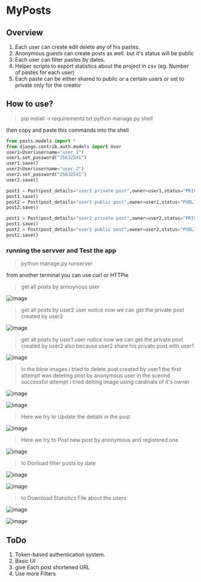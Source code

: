 
MyPosts
===



## Overview


1. Each user can create edit delete any of his pastes.
2. Anonymous guests can create posts as well. but it's status will be public
3. Each user can filter pastes by dates.
4. Helper scripts to export statistics about the project in csv (eg. Number of pastes for each user)
5. Each paste can be either shared to public or a certain users or set to private only for the creator

How to use?
---
> pip install -r requirements.txt
> python manage.py shell
>
then copy and paste this commands into the shell
```python
from posts.models import *
from django.contrib.auth.models import User
user1=User(username="user_1")
user1.set_password("25632541")
user1.save()
user2=User(username="user_2")
user2.set_password("25632541")
user2.save()

post1 = Post(post_details="user1 private post",owner=user1,status="PRIVATE")
post1.save()
post2 = Post(post_details="user1 public post",owner=user1,status="PUBLIC")
post2.save()

post1 = Post(post_details="user2 private post",owner=user2,status="PRIVATE")
post1.save()
post2 = Post(post_details="user2 public post",owner=user2,status="PUBLIC")
post2.save()

```
### running the servver and Test the app
> python manage.py runserver 

from another terminal you can use curl or HTTPie
>get all posts by annoynous user 

![image](https://drive.google.com/uc?export=view&id=1iM4JTThj7QSebaGSvFtau8TKvFdnWK87)

>get all posts by user2 user 
>notice now we can get the private post created by user2

![image](https://drive.google.com/uc?export=view&id=1uGbafhYa9zoTOboHxxgwMpRTL50xIc75)


>get all posts by user1 user 
>notice now we can get the private post created by user2 also because user2 share his private post with user1

![image](https://drive.google.com/uc?export=view&id=1QDhjVpk8z_snPeWzrU-HSUCexbC5YKYI)
>in the blow images i tried to delete post created by user1 the first attempt was deleting post by anonymous user in the sceond successful attempt i tried delting image using cardinals of it's owner


![image](https://drive.google.com/uc?export=view&id=1c3ECLvzLPJ6YHWAsu5GCW_bWVjFXoOXK)

![image](https://drive.google.com/uc?export=view&id=1_DXkRrLPzK01RoDFP7Yg2tk_GGY2HAs1)

>Here we try to Update the detials in the post 

![image](https://drive.google.com/uc?export=view&id=1bdacdpQEbflzn9JvZhqetu79Fad90x2o)


>Here we try to Post  new  post  by anonymous and registered one 

![image](https://drive.google.com/uc?export=view&id=1wERxbHwYwH5T5g_rSzrRKfakqGC16EsP)

>to Donload filter posts by date 

![image](https://drive.google.com/uc?export=view&id=1bDTL1_duxMMG2xkmsDP-hYPO5pw040pS)


![image](https://drive.google.com/uc?export=view&id=1aDZpNi6J0wmRH09qMoFLX2b985GdJXhw)

>to Download Statistics File about the users

![image](https://drive.google.com/uc?export=view&id=1fcwIjhQTBaTTLMszvGzt3sX2guzyuQVp)

![image](https://drive.google.com/uc?export=view&id=1Eu4h8Muj8Qo8BYVIt2k1yj5pFZ69Y-1m)


## ToDo
1. Token-based authentication system.
2. Basic UI 
3. give Each post shortened URL
4. Use more Filters 
